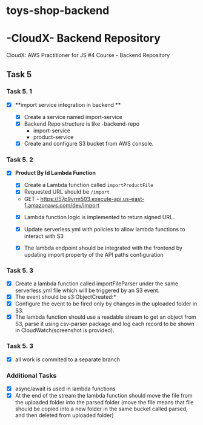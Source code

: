 # toys-shop-backend

# -CloudX- Backend Repository

CloudX: AWS Practitioner for JS #4 Course - Backend Repository

## **Task 5**

### **Task 5. 1**

- [x] **import service integration in backend **

  - [x] Create a service named import-service
  - [x] Backend Repo structure is like 
    -backend-repo
      - import-service
      - product-service
  - [x] Create and configure S3 bucket from AWS console.

### **Task 5. 2**

- [x] **Product By Id Lambda Function**

  - [x] Create a Lambda function called `importProductFile`
  - [x] Requested URL should be `/import`

  - GET - https://57p9vrm503.execute-api.us-east-1.amazonaws.com/dev/import
  - [x] Lambda function logic is implemented to return signed URL.
  - [x] Update serverless.yml with policies to allow lambda functions to interact with S3
  - [x] The lambda endpoint should be integrated with the frontend by updating import property of the API paths configuration


### **Task 5. 3**

- [x] Create a lambda function called importFileParser under the same serverless.yml file which will be triggered by an S3 event.
- [x] The event should be s3:ObjectCreated:*
- [x] Configure the event to be fired only by changes in the uploaded folder in S3.
- [x] The lambda function should use a readable stream to get an object from S3, parse it using csv-parser package and log each record to be shown in CloudWatch(screenshot is provided).

### **Task 5. 3**

- [x] all work is commited to a separate branch

### **Additional Tasks**
- [x] async/await is used in lambda functions
- [x] At the end of the stream the lambda function should move the file from the uploaded folder into the parsed folder (move the file means that file should be copied into a new folder in the same bucket called parsed, and then deleted from uploaded folder)